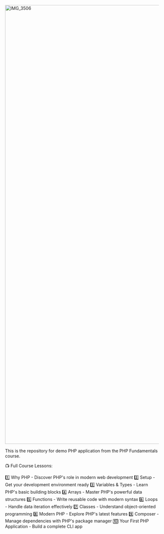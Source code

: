 
<img width="2560" height="1440" alt="IMG_3506" src="https://github.com/user-attachments/assets/c7d4763d-5ff6-4216-92b2-19a04248859c" />

This is the repository for demo PHP application from the PHP Fundamentals course.

📺 Full Course Lessons:

1️⃣ Why PHP - Discover PHP's role in modern web development
2️⃣ Setup - Get your development environment ready
3️⃣ Variables & Types - Learn PHP's basic building blocks
4️⃣ Arrays - Master PHP's powerful data structures
5️⃣ Functions - Write reusable code with modern syntax
6️⃣ Loops - Handle data iteration effectively
7️⃣ Classes - Understand object-oriented programming
8️⃣ Modern PHP - Explore PHP's latest features
9️⃣ Composer - Manage dependencies with PHP's package manager
🔟 Your First PHP Application - Build a complete CLI app




